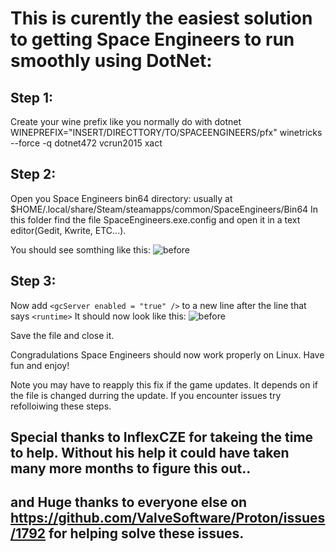 # This is curently the easiest solution to getting Space Engineers to run smoothly using DotNet:

## Step 1:
  Create your wine prefix like you normally do with dotnet
  WINEPREFIX="INSERT/DIRECTTORY/TO/SPACEENGINEERS/pfx" winetricks --force -q dotnet472 vcrun2015 xact
## Step 2:
  Open you Space Engineers bin64 directory: usually at $HOME/.local/share/Steam/steamapps/common/SpaceEngineers/Bin64
  In this folder find the file SpaceEngineers.exe.config and open it in a text editor(Gedit, Kwrite, ETC...). 
  
  You should see somthing like this:
  ![before](https://github.com/Linux74656/SpaceEngineersLinuxPatches/blob/master/Before.png)
    
 ## Step 3:
  Now add `<gcServer enabled = "true" />` to a new line after the line that says `<runtime>`
  It should now look like this:
  ![before](https://github.com/Linux74656/SpaceEngineersLinuxPatches/blob/master/After.png)
  
  Save the file and close it.
  
  Congradulations Space Engineers should now work properly on Linux. Have fun and enjoy!
  
  Note you may have to reapply this fix if the game updates. It depends on if the file is changed durring the update.
  If you encounter issues try refolloiwing these steps.
  
  ## Special thanks to InflexCZE for takeing the time to help. Without his help it could have taken many more months to figure this out..
  ## and Huge thanks to everyone else on https://github.com/ValveSoftware/Proton/issues/1792 for helping solve these issues.
